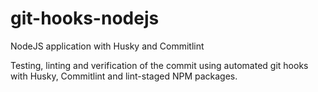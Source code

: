 # git-hooks-nodejs
NodeJS application with Husky and Commitlint

Testing, linting and verification of the commit using automated git hooks with Husky, Commitlint and lint-staged NPM packages.
